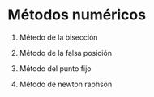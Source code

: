 # Métodos numéricos

1.  Métedo de la bisección

2.  Método de la falsa posición

3.  Método del punto fijo

4.  Método de newton raphson
